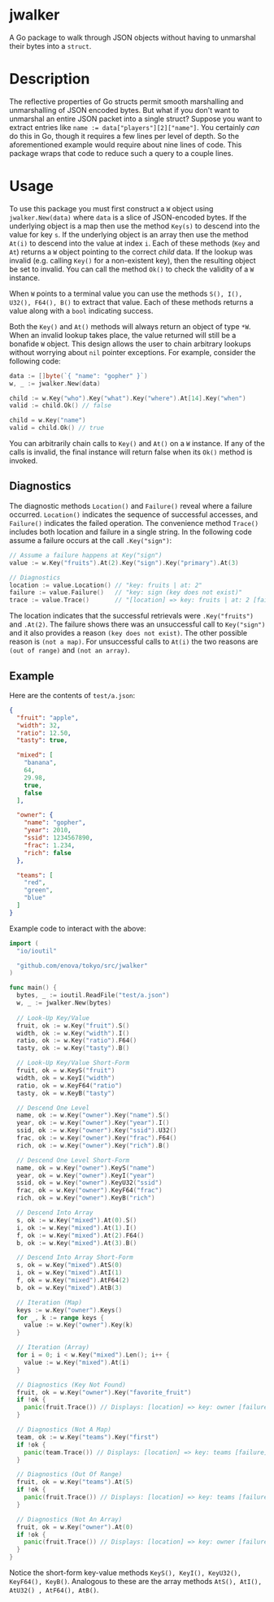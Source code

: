 # jwalker

A Go package to walk through JSON objects without having to unmarshal their bytes into a `struct`.

# Description

The reflective properties of Go structs permit smooth marshalling and unmarshalling of JSON encoded bytes. But what if you don't want to unmarshal an entire JSON packet into a single struct? Suppose you want to extract entries like `name := data["players"][2]["name"]`. You certainly _can_ do this in Go, though it requires a few lines per level of depth. So the aforementioned example would require about nine lines of code. This package wraps that code to reduce such a query to a couple lines.

# Usage

To use this package you must first construct a `W` object using `jwalker.New(data)` where `data` is a slice of JSON-encoded bytes. If the underlying object is a map then use the method `Key(s)` to descend into the value for key `s`. If the underlying object is an array then use the method `At(i)` to descend into the value at index `i`. Each of these methods (`Key` and `At`) returns a `W` object pointing to the correct _child_ data. If the lookup was invalid (e.g. calling `Key()` for a non-existent key), then the resulting object be set to invalid. You can call the method `Ok()` to check the validity of a `W` instance.

When `W` points to a terminal value you can use the methods `S(), I(), U32(), F64(), B()` to extract that value. Each of these methods returns a value along with a `bool` indicating success.

Both the `Key()` and `At()` methods will always return an object of type `*W`. When an invalid lookup takes place, the value returned will still be a bonafide `W` object. This design allows the user to chain arbitrary lookups without worrying about `nil` pointer exceptions. For example, consider the following code:

```go
data := []byte(`{ "name": "gopher" }`)
w, _ := jwalker.New(data)

child := w.Key("who").Key("what").Key("where").At[14].Key("when")
valid := child.Ok() // false

child = w.Key("name")
valid = child.Ok() // true
```

You can arbitrarily chain calls to `Key()` and `At()` on a `W` instance. If any of the calls is invalid, the final instance will return false when its `Ok()` method is invoked.

## Diagnostics

The diagnostic methods `Location()` and `Failure()` reveal where a failure occurred. `Location()` indicates the sequence of successful accesses, and `Failure()` indicates the failed operation. The convenience method `Trace()` includes both location and failure in a single string. In the following code assume a failure occurs at the call `.Key("sign")`:

```go
// Assume a failure happens at Key("sign")
value := w.Key("fruits").At(2).Key("sign").Key("primary").At(3)

// Diagnostics
location := value.Location() // "key: fruits | at: 2"
failure := value.Failure()   // "key: sign (key does not exist)"
trace := value.Trace()       // "[location] => key: fruits | at: 2 [failure] => key: sign (key does not exist)"
```

The location indicates that the successful retrievals were `.Key("fruits")` and `.At(2)`. The failure shows there was an unsuccessful call to `Key("sign")` and it also provides a reason `(key does not exist)`. The other possible reason is `(not a map)`. For unsuccessful calls to `At(i)` the two reasons are `(out of range)` and `(not an array)`.

## Example

Here are the contents of `test/a.json`:

```json
{
  "fruit": "apple",
  "width": 32,
  "ratio": 12.50,
  "tasty": true,

  "mixed": [
	"banana",
	64,
	29.98,
	true,
	false
  ],

  "owner": {
	"name": "gopher",
	"year": 2010,
	"ssid": 1234567890,
	"frac": 1.234,
	"rich": false
  },

  "teams": [
	"red",
	"green",
	"blue"
  ]
}
```

Example code to interact with the above:

```go
import (
  "io/ioutil"

  "github.com/enova/tokyo/src/jwalker"
)

func main() {
  bytes, _ := ioutil.ReadFile("test/a.json")
  w, _ := jwalker.New(bytes)
  
  // Look-Up Key/Value
  fruit, ok := w.Key("fruit").S()
  width, ok := w.Key("width").I()
  ratio, ok := w.Key("ratio").F64()
  tasty, ok := w.Key("tasty").B()

  // Look-Up Key/Value Short-Form
  fruit, ok = w.KeyS("fruit")
  width, ok = w.KeyI("width")
  ratio, ok = w.KeyF64("ratio")
  tasty, ok = w.KeyB("tasty")

  // Descend One Level
  name, ok := w.Key("owner").Key("name").S()
  year, ok := w.Key("owner").Key("year").I()
  ssid, ok := w.Key("owner").Key("ssid").U32()
  frac, ok := w.Key("owner").Key("frac").F64()
  rich, ok := w.Key("owner").Key("rich").B()

  // Descend One Level Short-Form
  name, ok = w.Key("owner").KeyS("name")
  year, ok = w.Key("owner").KeyI("year")
  ssid, ok = w.Key("owner").KeyU32("ssid")
  frac, ok = w.Key("owner").KeyF64("frac")
  rich, ok = w.Key("owner").KeyB("rich")

  // Descend Into Array
  s, ok := w.Key("mixed").At(0).S()
  i, ok := w.Key("mixed").At(1).I()
  f, ok := w.Key("mixed").At(2).F64()
  b, ok := w.Key("mixed").At(3).B()

  // Descend Into Array Short-Form
  s, ok = w.Key("mixed").AtS(0)
  i, ok = w.Key("mixed").AtI(1)
  f, ok = w.Key("mixed").AtF64(2)
  b, ok = w.Key("mixed").AtB(3)

  // Iteration (Map)
  keys := w.Key("owner").Keys()
  for _, k := range keys {
    value := w.Key("owner").Key(k)
  }

  // Iteration (Array)
  for i = 0; i < w.Key("mixed").Len(); i++ {
    value := w.Key("mixed").At(i)
  }

  // Diagnostics (Key Not Found)
  fruit, ok = w.Key("owner").Key("favorite_fruit")
  if !ok {
    panic(fruit.Trace()) // Displays: [location] => key: owner [failure] => key: favorite_fruit (key not found)
  }

  // Diagnostics (Not A Map)
  team, ok := w.Key("teams").Key("first")
  if !ok {
    panic(team.Trace()) // Displays: [location] => key: teams [failure] => key: first (not a map)
  }

  // Diagnostics (Out Of Range)
  fruit, ok = w.Key("teams").At(5)
  if !ok {
    panic(fruit.Trace()) // Displays: [location] => key: teams [failure] => at: 5 (out of range, size 3)
  }

  // Diagnostics (Not An Array)
  fruit, ok = w.Key("owner").At(0)
  if !ok {
    panic(fruit.Trace()) // Displays: [location] => key: owner [failure] => at: 0 (key not found)
  }
}
```

Notice the short-form key-value methods `KeyS(), KeyI(), KeyU32(), KeyF64(), KeyB()`. Analogous to these are the array methods `AtS(), AtI(), AtU32() , AtF64(), AtB()`.
